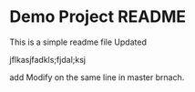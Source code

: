# Demo Project README

This is a simple readme file
Updated

jflkasjfadkls;fjdal;ksj

add Modify on the same line in master brnach.

